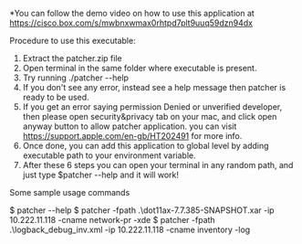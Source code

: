 *You can follow the demo video on how to use this application at https://cisco.box.com/s/mwbnxwmax0rhtpd7plt9uuq59dzn94dx

Procedure to use this executable:
1. Extract the patcher.zip file
2. Open terminal in the same folder where executable is present.
3. Try running ./patcher --help
4. If you don't see any error, instead see a help message then patcher is ready to be used.
5. If you get an error saying permission Denied or unverified developer, then please open security&privacy tab on your mac, and click open anyway button to allow patcher application.
	you can visit https://support.apple.com/en-gb/HT202491 for more info.
6. Once done, you can add this application to global level by adding executable path to your environment variable.
7. After these 6 steps you can open your terminal in any random path, and just type $patcher --help and it will work!

Some sample usage commands

$ patcher --help
$ patcher -fpath .\dot11ax-7.7.385-SNAPSHOT.xar -ip 10.222.11.118 -cname network-pr -xde
$ patcher -fpath .\logback_debug_inv.xml -ip 10.222.11.118  -cname inventory -log

